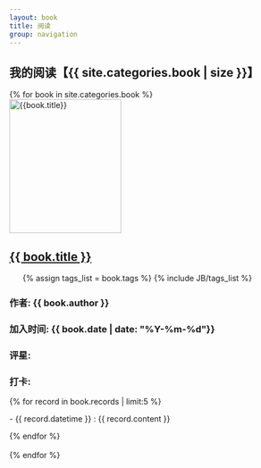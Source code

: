 ```yaml
---
layout: book
title: 阅读
group: navigation
---
```

<h2>我的阅读【{{ site.categories.book | size }}】</h2>
{% for book in site.categories.book %}
<div class="thumbnail row-fluid">
<div class="span3">
<a href="{{ book.url }}"> 
<img style="width: 200px; height: 240px;" class="img-rounded" alt="{{book.title}}" src="/book/covers/{{ book.cover }}">
</a>
</div>
<div class="caption span7">
<h2><a href="{{ book.url }}">{{ book.title }}</a></h2>
<ul class="tag_box inline">
{% assign tags_list = book.tags %}
{% include JB/tags_list %}
</ul>
<h3>作者: {{ book.author }}</h3>
<h3>加入时间: {{ book.date | date: "%Y-%m-%d"}}</h3>
<h3>评星: <span class="allstar{{ book.star }}"></span></h3>
<h3>打卡:</h3>
{% for record in book.records | limit:5 %}
<p> - {{ record.datetime }} : {{ record.content }}</p>
{% endfor %}
</div>
</div>
<br>
{% endfor %}
